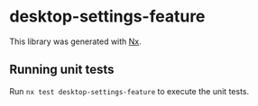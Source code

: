 # desktop-settings-feature

This library was generated with [Nx](https://nx.dev).

## Running unit tests

Run `nx test desktop-settings-feature` to execute the unit tests.

